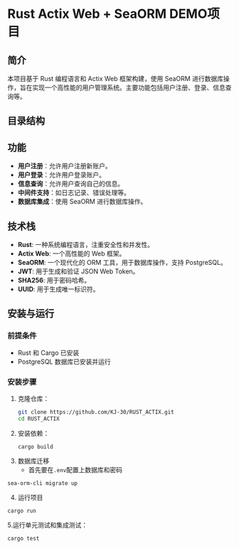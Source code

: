 # Rust Actix Web + SeaORM DEMO项目

## 简介

本项目基于 Rust 编程语言和 Actix Web 框架构建，使用 SeaORM 进行数据库操作，旨在实现一个高性能的用户管理系统。主要功能包括用户注册、登录、信息查询等。

## 目录结构

## 功能

- **用户注册**：允许用户注册新账户。
- **用户登录**：允许用户登录账户。
- **信息查询**：允许用户查询自己的信息。 
- **中间件支持**：如日志记录、错误处理等。
- **数据库集成**：使用 SeaORM 进行数据库操作。

## 技术栈

- **Rust**: 一种系统编程语言，注重安全性和并发性。
- **Actix Web**: 一个高性能的 Web 框架。
- **SeaORM**: 一个现代化的 ORM 工具，用于数据库操作，支持 PostgreSQL。 
- **JWT**: 用于生成和验证 JSON Web Token。
- **SHA256**: 用于密码哈希。
- **UUID**: 用于生成唯一标识符。

## 安装与运行

### 前提条件

- Rust 和 Cargo 已安装
- PostgreSQL 数据库已安装并运行

### 安装步骤

1. 克隆仓库：
   ```sh
   git clone https://github.com/KJ-30/RUST_ACTIX.git
   cd RUST_ACTIX
   ```
2. 安装依赖：
   ```
   cargo build
   ```
3. 数据库迁移
   - 首先要在`.env`配置上数据库和密码
  ```
  sea-orm-cli migrate up
  ```
4. 运行项目
  ```
  cargo run
  ```
5.运行单元测试和集成测试：
  ```
  cargo test
  ```

